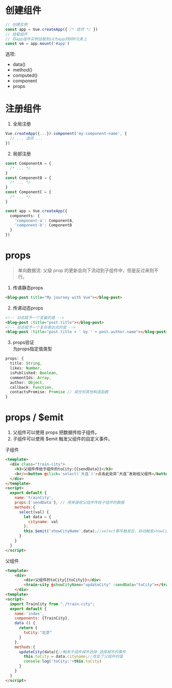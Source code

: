 # 创建组件

```ts
// 创建实例
const app = Vue.createApp({ /* 选项 */ })
// 挂载组件
// 将app组件实例挂载到id为app的DOM元素上
const vm = app.mount('#app')
```

选项:
- data()
- method()
- computed()
- component
- props

# 注册组件

1. 全局注册

```ts
Vue.createApp({...}).component('my-component-name', {
  // ... 选项 ...
})
```

2. 局部注册

```ts
const ComponentA = {
  /* ... */
}
const ComponentB = {
  /* ... */
}
const ComponentC = {
  /* ... */
}

const app = Vue.createApp({
  components: {
    'component-a': ComponentA,
    'component-b': ComponentB
  }
})
```

# props

> 单向数据流: 父级 prop 的更新会向下流动到子组件中，但是反过来则不行。

1. 传递静态props
```html
<blog-post title="My journey with Vue"></blog-post>
```
2. 传递动态props
```html
<!-- 动态赋予一个变量的值 -->
<blog-post :title="post.title"></blog-post>
<!-- 动态赋予一个复杂表达式的值 -->
<blog-post :title="post.title + ' by ' + post.author.name"></blog-post>
```
3. props验证  
为props指定值类型
```ts
props: {
  title: String,
  likes: Number,
  isPublished: Boolean,
  commentIds: Array,
  author: Object,
  callback: Function,
  contactsPromise: Promise // 或任何其他构造函数
}
```
# props / $emit

1. 父组件可以使用 props 把数据传给子组件。
2. 子组件可以使用 $emit 触发父组件的自定义事件。

子组件
```html
<template>
  <div class="train-city">
    <h3>父组件传给子组件的toCity:{{sendData}}</h3> 
    <br/><button @click='select(`大连`)'>点击此处将‘大连’发射给父组件</button>
  </div>
</template>
<script>
  export default {
    name:'trainCity',
    props:['sendData'], // 用来接收父组件传给子组件的数据
    methods:{
      select(val) {
        let data = {
          cityname: val
        };
        this.$emit('showCityName',data);//select事件触发后，自动触发showCityName事件
      }
    }
  }
</script>
```

父组件
```html
<template>
    <div>
        <div>父组件的toCity{{toCity}}</div>
        <train-city @showCityName="updateCity" :sendData="toCity"></train-city>
    </div>
<template>
<script>
  import TrainCity from "./train-city";
  export default {
    name:'index',
    components: {TrainCity},
    data () {
      return {
        toCity:"北京"
      }
    },
    methods:{
      updateCity(data){//触发子组件城市选择-选择城市的事件
        this.toCity = data.cityname;//改变了父组件的值
        console.log('toCity:'+this.toCity)
      }
    }
  }
</script>
```



